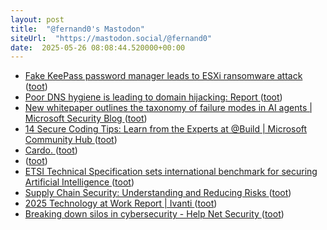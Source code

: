 ```yaml
---
layout: post
title:  "@fernand0's Mastodon"
siteUrl:  "https://mastodon.social/@fernand0"
date:  2025-05-26 08:08:44.520000+00:00
---
```

*  [Fake KeePass password manager leads to ESXi ransomware attack ](https://www.bleepingcomputer.com/news/security/fake-keepass-password-manager-leads-to-esxi-ransomware-attack) ([toot](https://mastodon.social/@fernand0/114573110445228162))
*  [Poor DNS hygiene is leading to domain hijacking: Report ](https://www.csoonline.com/article/3991070/poor-dns-hygiene-is-leading-to-domain-hijacking-report.htm) ([toot](https://mastodon.social/@fernand0/114571450331529789))
*  [New whitepaper outlines the taxonomy of failure modes in AI agents \| Microsoft Security Blog ](https://www.microsoft.com/en-us/security/blog/2025/04/24/new-whitepaper-outlines-the-taxonomy-of-failure-modes-in-ai-agents) ([toot](https://mastodon.social/@fernand0/114569653471737854))
*  [14 Secure Coding Tips: Learn from the Experts at @Build \| Microsoft Community Hub ](https://techcommunity.microsoft.com/blog/microsoft-security-blog/14-secure-coding-tips-learn-from-the-experts-at-build/440714) ([toot](https://mastodon.social/@fernand0/114569495569132017))
*  [Cardo. ](https://avecesunafoto.wordpress.com/2025/05/24/cardo) ([toot](https://mastodon.social/@fernand0/114569457389509645))
*  [ ](https://mastodon.social/users/fernand0/statuses/114569378714128711/activity) ([toot](https://mastodon.social/users/fernand0/statuses/114569378714128711/activity))
*  [ETSI Technical Specification sets international benchmark for securing Artificial Intelligence  ](https://www.etsi.org/newsroom/press-releases/2521-etsi-technical-specification-sets-international-benchmark-for-securing-artificial-intelligence) ([toot](https://mastodon.social/@fernand0/114569107233973395))
*  [Supply Chain Security: Understanding and Reducing Risks ](https://www.i-confidential.com/post/supply-chain-security-understanding-and-reducing-risk) ([toot](https://mastodon.social/@fernand0/114568880635480742))
*  [2025 Technology at Work Report \| Ivanti ](https://www.ivanti.com/resources/research-reports/tech-at-wor) ([toot](https://mastodon.social/@fernand0/114568693302031053))
*  [Breaking down silos in cybersecurity - Help Net Security ](https://www.helpnetsecurity.com/2025/05/13/marc-gafan-ionix-tyson-kopczynski-cymetry-one-cybersecurity-silos) ([toot](https://mastodon.social/@fernand0/114568553398554916))
